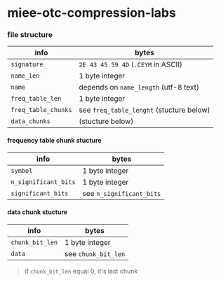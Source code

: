 # miee-otc-compression-labs

### file structure

info | bytes
--- | ---
`signature` | `2E 43 45 59 4D`  (`.CEYM` in ASCII)
`name_len` | 1 byte integer
`name` | depends on `name_length` (utf-8 text)
`freq_table_len` | 1 byte integer
`freq_table_chunks` | see `freq_table_lenght` (stucture below)
`data_chunks` | (stucture below)

#### frequency table chunk stucture 

info | bytes
--- | ---
`symbol` | 1 byte integer
`n_significant_bits` | 1 byte integer
`significant_bits` | see `n_significant_bits`

#### data chunk stucture

info | bytes
--- | ---
`chunk_bit_len` | 1 byte integer
`data` | see `chunk_bit_len`

> if `chunk_bit_len` equal 0, it's last chunk
